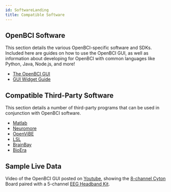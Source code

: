 ```yaml
---
id: SoftwareLanding
title: Compatible Software
---
```

## OpenBCI Software

This section details the various OpenBCI-specific software and SDKs. Included here are guides on how to use the OpenBCI GUI, as well as information about developing for OpenBCI with common languages like Python, Java, Node.js, and more!

-   [The OpenBCI GUI](Software/OpenBCISoftware/01-OpenBCI_GUI.md)
-   [GUI Widget Guide](Software/OpenBCISoftware/02_GUI_Widget_Guide.md)

## Compatible Third-Party Software

 This section details a number of third-party programs that can be used in conjunction with OpenBCI software.

-   [Matlab](Software/CompatibleThirdPartySoftware/01-Matlab.md)
-   [Neuromore](Software/CompatibleThirdPartySoftware/02-Neuromore.md)
-   [OpenViBE](Software/CompatibleThirdPartySoftware/03-OpenViBE.md)
-   [LSL](Software/CompatibleThirdPartySoftware/04-LSL.md)
-   [BrainBay](Software/CompatibleThirdPartySoftware/05-BrainBay.md)
-   [BioEra](Software/CompatibleThirdPartySoftware/06-BioEra.md)

## Sample Live Data

 Video of the OpenBCI GUI posted on [Youtube](https://www.youtube.com/watch?v=XktF8OhHH4A), showing the [8-channel Cyton](https://shop.openbci.com/collections/frontpage/products/cyton-biosensing-board-8-channel) Board paired with a 5-channel [EEG Headband Kit](https://shop.openbci.com/collections/frontpage/products/openbci-eeg-headband-kit).